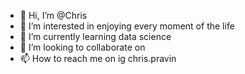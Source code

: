 - 👋 Hi, I’m @Chris
- 👀 I’m interested in enjoying every moment of the life  
- 🌱 I’m currently learning data science
- 💞️ I’m looking to collaborate on 
- 📫 How to reach me on ig chris.pravin

<!---
Chrischramb/Chrischramb is a ✨ special ✨ repository because its `README.md` (this file) appears on your GitHub profile.
You can click the Preview link to take a look at your changes.
--->
